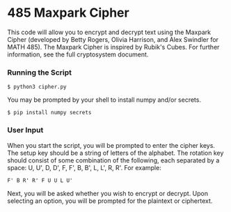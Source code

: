 # 485 Maxpark Cipher

This code will allow you to encrypt and decrypt text using the Maxpark Cipher (developed by Betty Rogers, Olivia Harrison, and Alex Swindler for MATH 485). The Maxpark Cipher is inspired by Rubik's Cubes. For further information, see the full cryptosystem document.

### Running the Script

```
$ python3 cipher.py
```

You may be prompted by your shell to install numpy and/or secrets.

```
$ pip install numpy secrets
```

### User Input

When you start the script, you will be prompted to enter the cipher keys. The setup key should be a string of letters of the alphabet. The rotation key should consist of some combination of the following, each separated by a space: U, U', D, D', F, F', B, B', L, L', R, R'. For example:
```
F' B R' R' F U U L U'
```

Next, you will be asked whether you wish to encrypt or decrypt. Upon selecting an option, you will be prompted for the plaintext or ciphertext.
